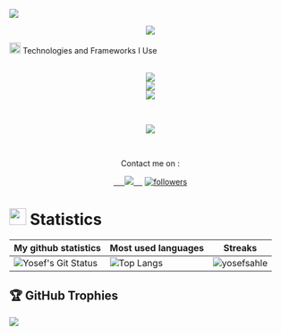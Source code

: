 [![](https://visitcount.itsvg.in/api?id=yosefsahle&icon=0&color=0)](https://visitcount.itsvg.in)
<link rel="stylesheet" href="https://cdnjs.cloudflare.com/ajax/libs/font-awesome/5.15.1/css/all.min.css" integrity="sha512-mBZTDmW/0LWfMCC6n2Cdqg3hTgRUW1XyHEeDLAMgBc9zIzUtoMyDbVZ4RJe5h6QQuBbgHfhrv8tK/RzwJMgd+RQ==" crossorigin="anonymous" />


<p align="center">
  <a href="https://github.com/DenverCoder1/readme-typing-svg"><img src="https://readme-typing-svg.herokuapp.com?lines=Hi+There+✋;I'm+Yosef+Sahle;I'm+Software+Engineer;I'm+Full-Stack+Web+and+App+Developer;&center=true&width=500&height=50"></a>
</p>

<p>
<div display="flex">
 <img src="https://media4.giphy.com/media/MIGbtLZoVjbl0bYbAd/giphy.gif?cid=ecf05e472t2h0i8d7dcjaoau9iqtchhr899hxmpxzzgc7lyw&rid=giphy.gif" width="20"> Technologies and Frameworks I Use
</div>
<br>

<p align="center">
  <a href="">
    <img src="https://skillicons.dev/icons?i=dart,py,js,ts,java,php,tailwind,bootstrap,html,css"/><br/>
    <img src="https://skillicons.dev/icons?i=angular,react,flutter,kotlin,django,firebase,mysql,postgres,postman" /><br/>
    <img src="https://skillicons.dev/icons?i=figma,photoshop,illustrator,xd" />


  </a>
</p>
<br>
<p align="center">
  <a href="">
    <img src="https://skillicons.dev/icons?i=git,github,androidstudio,pycharm,vscode" />
  </a>
</p>
<br>

<p align="center">Contact me on :</p>

<p align="center">
   <a href="https://www.upwork.com/freelancers/~014405f668ebe63863">
     <img src="https://img.shields.io/badge/Upwork-6FDA44?style=flat&logo=upwork&logoColor=white">
   </a>
        <a href="https://github.com/yosefsahle">
            <img 
                alt="followers" 
                title="Follow me on GitHub" 
                src="https://img.shields.io/github/followers/yosefsahle?color=236ad3&labelColor=1155ba&style=for-the-badge&logo=github&label=Follow" target="_blank"/>
        </a>
        
      
  </p>

  
# <img src="https://media4.giphy.com/media/MIGbtLZoVjbl0bYbAd/giphy.gif?cid=ecf05e472t2h0i8d7dcjaoau9iqtchhr899hxmpxzzgc7lyw&rid=giphy.gif" width="30"> Statistics
| My github statistics                                                                                                                                                  | Most used languages                                                                                                                                                   | Streaks                                                                                       |
| --------------------------------------------------------------------------------------------------------------------------------------------------------------------- | --------------------------------------------------------------------------------------------------------------------------------------------------------------------- | --------------------------------------------------------------------------------------------- |
| ![Yosef's Git Status](https://github-readme-stats.vercel.app/api?username=yosefsahle&show_icons=true&theme=dark&hide_title=true&count_private=true) |![Top Langs](https://github-readme-stats.vercel.app/api/top-langs/?username=yosefsahle&show_icons=true&theme=dark&hide_title=true) | ![yosefsahle](https://github-readme-streak-stats.herokuapp.com/?user=yosefsahle&theme=dark) |


## 🏆 GitHub Trophies
![](https://github-profile-trophy.vercel.app/?username=yosefsahle&theme=radical&no-frame=true&no-bg=false&margin-w=4)
